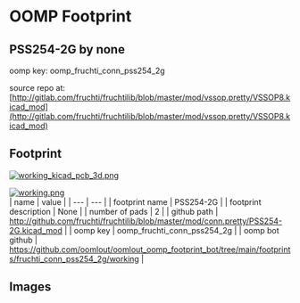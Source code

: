 # OOMP Footprint  
## PSS254-2G  by none  
  
oomp key: oomp_fruchti_conn_pss254_2g  
  
source repo at: [http://gitlab.com/fruchti/fruchtilib/blob/master/mod/vssop.pretty/VSSOP8.kicad_mod](http://gitlab.com/fruchti/fruchtilib/blob/master/mod/vssop.pretty/VSSOP8.kicad_mod)  
## Footprint  
  
[![working_kicad_pcb_3d.png](working_kicad_pcb_3d_600.png)](working_kicad_pcb_3d.png)  
  
[![working.png](working_600.png)](working.png)  
| name | value | 
| --- | --- | 
| footprint name | PSS254-2G | 
| footprint description | None | 
| number of pads | 2 | 
| github path | http://github.com/fruchti/fruchtilib/blob/master/mod/conn.pretty/PSS254-2G.kicad_mod | 
| oomp key | oomp_fruchti_conn_pss254_2g | 
| oomp bot github | https://github.com/oomlout/oomlout_oomp_footprint_bot/tree/main/footprints/fruchti_conn_pss254_2g/working | 
## Images  
